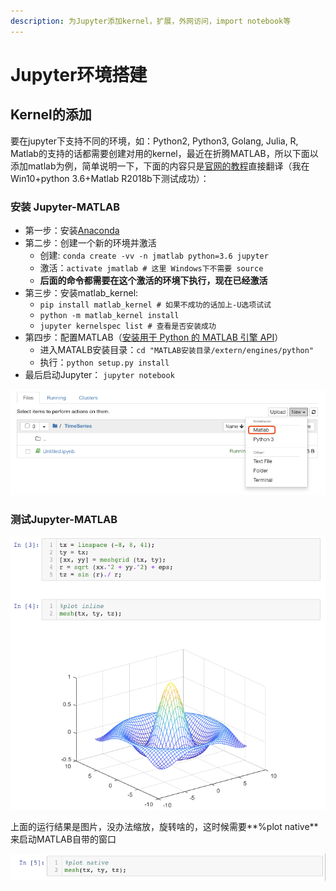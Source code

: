 ```yaml
---
description: 为Jupyter添加kernel，扩展，外网访问，import notebook等
---
```


# Jupyter环境搭建

## Kernel的添加

要在jupyter下支持不同的环境，如：Python2, Python3, Golang, Julia, R, Matlab的支持的话都需要创建对用的kernel，最近在折腾MATLAB，所以下面以添加matlab为例，简单说明一下，下面的内容只是[官网的教程](https://am111.readthedocs.io/en/latest/jmatlab_use.html)直接翻译（我在Win10+python 3.6+Matlab R2018b下测试成功）：

###  安装 Jupyter-MATLAB

* 第一步：安装[Anaconda](https://www.anaconda.com/)
* 第二步：创建一个新的环境并激活
  * ​创建: `conda create -vv -n jmatlab python=3.6 jupyter`
  * 激活：`activate jmatlab # 这里 Windows下不需要 source`
  * **后面的命令都需要在这个激活的环境下执行，现在已经激活**
* 第三步：安装matlab\_kernel:
  * `pip install matlab_kernel # 如果不成功的话加上-U选项试试`
  * `python -m matlab_kernel install`
  * `jupyter kernelspec list # 查看是否安装成功`
* 第四步：配置MATLAB（[安装用于 Python 的 MATLAB 引擎 API](https://ww2.mathworks.cn/help/matlab/matlab_external/install-the-matlab-engine-for-python.html?requestedDomain=zh)）
  * 进入MATALB安装目录：`cd "MATLAB安装目录/extern/engines/python"`
  * 执行：`python setup.py install`
* 最后启动Jupyter： `jupyter notebook`

![](../.gitbook/assets/image%20%284%29.png)

### 测试Jupyter-MATLAB

![](../.gitbook/assets/image%20%2819%29.png)

上面的运行结果是图片，没办法缩放，旋转啥的，这时候需要**%plot native**来启动MATLAB自带的窗口

![](../.gitbook/assets/image%20%2812%29.png)

